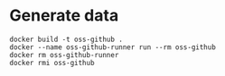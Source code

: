# Generate data

```
docker build -t oss-github .
docker --name oss-github-runner run --rm oss-github
docker rm oss-github-runner
docker rmi oss-github
```
